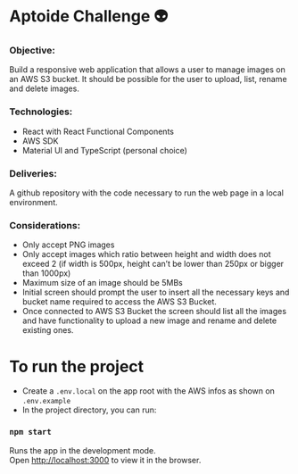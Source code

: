 # Aptoide Challenge :alien:

### Objective: 
Build a responsive web application that allows a user to manage images on an AWS S3 bucket. It should be possible for the user to upload, list, rename and delete images.
### Technologies: 
- React with React Functional Components 
- AWS SDK
- Material UI and TypeScript (personal choice)
### Deliveries: 
A github repository with the code necessary to run the web page in a local environment.
### Considerations:
- Only accept PNG images
- Only accept images which ratio between height and width does not exceed 2 (if width is 500px, height can’t be lower than 250px or bigger than 1000px)
- Maximum size of an image should be 5MBs
- Initial screen should prompt the user to insert all the necessary keys and bucket name required to access the AWS S3 Bucket.
- Once connected to AWS S3 Bucket the screen should list all the images and have functionality to upload a new image and rename and delete existing ones.

# To run the project

- Create a `.env.local` on the app root with the AWS infos as shown on `.env.example` 
- In the project directory, you can run:

### `npm start`

Runs the app in the development mode.\
Open [http://localhost:3000](http://localhost:3000) to view it in the browser.


